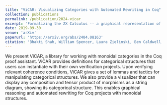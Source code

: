```yaml
---
title: "ViCAR: Visualizing Categories with Automated Rewriting in Coq"
collection: publications
permalink: /publication/2024-vicar
excerpt: 'Formalizing the ZX Calculus -- a graphical representation of quantum circuits -- in Coq'
date: 2019-09-30
venue: 'arXiv'
paperurl: 'https://arxiv.org/abs/2404.08163'
citation: 'Bhakti Shah, William Spencer, Laura Zielinski, Ben Caldwell, Adrian Lehmann, Robert Rand (2024). "ViCAR: Visualizing Categories with Automated Rewriting in Coq". To appear in ACT 2024'
---
```

We present ViCAR, a library for working with monoidal categories in the Coq proof assistant. ViCAR provides definitions for categorical structures that users can instantiate with their own verification projects. Upon verifying relevant coherence conditions, ViCAR gives a set of lemmas and tactics for manipulating categorical structures. We also provide a visualizer that can display any composition and tensor product of morphisms as a string diagram, showing its categorical structure. This enables graphical reasoning and automated rewriting for Coq projects with monoidal structures. 